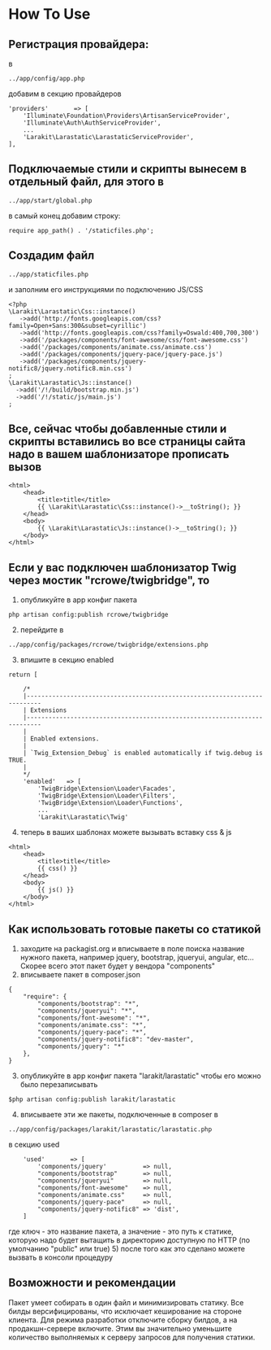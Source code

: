 # How To Use

## Регистрация провайдера:
в 
~~~
../app/config/app.php
~~~
добавим в секцию провайдеров
~~~
'providers'       => [
	'Illuminate\Foundation\Providers\ArtisanServiceProvider',
	'Illuminate\Auth\AuthServiceProvider',
	... 
	'Larakit\Larastatic\LarastaticServiceProvider',
],
~~~

## Подключаемые стили и скрипты вынесем в отдельный файл, для этого в 
~~~
../app/start/global.php
~~~
в самый конец добавим строку:
~~~
require app_path() . '/staticfiles.php';
~~~
## Создадим файл 
~~~
../app/staticfiles.php
~~~
и заполним его инструкциями по подключению JS/CSS
~~~
<?php
\Larakit\Larastatic\Css::instance()
   ->add('http://fonts.googleapis.com/css?family=Open+Sans:300&subset=cyrillic')
   ->add('http://fonts.googleapis.com/css?family=Oswald:400,700,300')
   ->add('/packages/components/font-awesome/css/font-awesome.css')
   ->add('/packages/components/animate.css/animate.css')
   ->add('/packages/components/jquery-pace/jquery-pace.js')
   ->add('/packages/components/jquery-notific8/jquery.notific8.min.css')
;
\Larakit\Larastatic\Js::instance()
  ->add('/!/build/bootstrap.min.js')
  ->add('/!/static/js/main.js')
;
~~~

## Все, сейчас чтобы добавленные стили и скрипты вставились во все страницы сайта надо в вашем шаблонизаторе прописать вызов
~~~
<html>
    <head>
        <title>title</title>
        {{ \Larakit\Larastatic\Css::instance()->__toString(); }}
    </head>
    <body>
		{{ \Larakit\Larastatic\Js::instance()->__toString(); }}
    </body>
</html>
~~~

## Если у вас подключен шаблонизатор Twig через мостик "rcrowe/twigbridge", то 
1) опубликуйте в app конфиг пакета
~~~
php artisan config:publish rcrowe/twigbridge
~~~
2) перейдите в 
~~~
../app/config/packages/rcrowe/twigbridge/extensions.php 
~~~
3) впишите в секцию enabled
~~~
return [

    /*
    |--------------------------------------------------------------------------
    | Extensions
    |--------------------------------------------------------------------------
    |
    | Enabled extensions.
    |
    | `Twig_Extension_Debug` is enabled automatically if twig.debug is TRUE.
    |
    */
    'enabled'   => [
        'TwigBridge\Extension\Loader\Facades',
        'TwigBridge\Extension\Loader\Filters',
        'TwigBridge\Extension\Loader\Functions',
		...
		'Larakit\Larastatic\Twig'
~~~
4) теперь в ваших шаблонах можете вызывать вставку css & js

~~~ 
<html>
    <head>
        <title>title</title>
        {{ css() }}
    </head>
    <body>
		{{ js() }}
    </body>
</html>
~~~ 

## Как использовать готовые пакеты со статикой
1) заходите на packagist.org и вписываете в поле поиска название нужного пакета, например jquery, bootstrap, jqueryui, angular, etc...
Скорее всего этот пакет будет у вендора "components"
2) вписываете пакет в composer.json
~~~ 
{
    "require": {
        "components/bootstrap": "*",
        "components/jqueryui": "*",
        "components/font-awesome": "*",
        "components/animate.css": "*",
        "components/jquery-pace": "*",
        "components/jquery-notific8": "dev-master",
        "components/jquery": "*"
    }, 
}
~~~ 
3) опубликуйте в app конфиг пакета "larakit/larastatic" чтобы его можно было перезаписывать
~~~ 
$php artisan config:publish larakit/larastatic
~~~ 

4) вписываете эти же пакеты, подключенные в composer в 
~~~
../app/config/packages/larakit/larastatic/larastatic.php
~~~
в секцию used
~~~
    'used'       => [
        'components/jquery'          => null,
        "components/bootstrap"       => null,
        "components/jqueryui"        => null,
        "components/font-awesome"    => null,
        "components/animate.css"     => null,
        "components/jquery-pace"     => null,
        "components/jquery-notific8" => 'dist',
    ]
~~~
где ключ - это название пакета, а значение - это путь к статике, которую надо будет вытащить в директорию доступную по HTTP (по умолчанию "public" или true)
5) после того как это сделано можете вызвать в консоли процедуру
 
## Возможности и рекомендации
Пакет умеет собирать в один файл и минимизировать статику. Все билды версифицированы, что исключает кеширование на стороне клиента.
Для режима разработки отключите сборку билдов, а на продакшн-сервере включите. 
Этим вы значительно уменьшите количество выполняемых к серверу запросов для получения статики.

